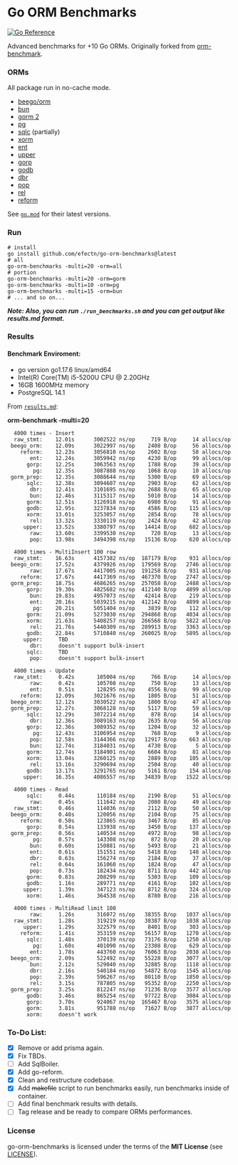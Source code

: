 # Go ORM Benchmarks

[![Go Reference](https://pkg.go.dev/badge/github.com/efectn/go-orm-benchmarks.svg)](https://pkg.go.dev/github.com/efectn/go-orm-benchmarks)

Advanced benchmarks for +10 Go ORMs. Originally forked from [orm-benchmark](https://github.com/frederikhors/orm-benchmark).

### ORMs

All package run in no-cache mode.

- [beego/orm](https://github.com/astaxie/beego/tree/master/orm)
- [bun](https://github.com/uptrace/bun)
- [gorm 2](https://github.com/go-gorm/gorm)
- [pg](https://github.com/go-pg/pg)
- [sqlc](https://github.com/kyleconroy/sqlc) (partially)
- [xorm](https://github.com/xormplus/xorm)
- [ent](https://github.com/ent/ent)
- [upper](https://github.com/upper/db)
- [gorp](https://github.com/go-gorp/gorp)
- [godb](https://github.com/samonzeweb/godb)
- [dbr](https://github.com/gocraft/dbr/)
- [pop](https://github.com/gobuffalo/pop)
- [rel](https://github.com/go-rel/rel)
- [reform](https://github.com/go-reform/reform)

See [`go.mod`](go.mod) for their latest versions.

### Run

```shell
# install
go install github.com/efectn/go-orm-benchmarks@latest
# all
go-orm-benchmarks -multi=20 -orm=all
# portion
go-orm-benchmarks -multi=20 -orm=gorm
go-orm-benchmarks -multi=10 -orm=pg
go-orm-benchmarks -multi=15 -orm=bun
# ... and so on...
```

**_Note: Also, you can run `./run_benchmarks.sh` and you can get output like results.md format._**

### Results

#### Benchmark Enviroment:

- go version go1.17.6 linux/amd64
- Intel(R) Core(TM) i5-5200U CPU @ 2.20GHz
- 16GB 1600MHz memory
- PostgreSQL 14.1

From [`results.md`](results.md):

**orm-benchmark -multi=20**

```
  4000 times - Insert
  raw_stmt:    12.01s      3002522 ns/op     719 B/op     14 allocs/op
 beego_orm:    12.09s      3022997 ns/op    2408 B/op     56 allocs/op
    reform:    12.23s      3056810 ns/op    2602 B/op     58 allocs/op
       ent:    12.24s      3059942 ns/op    4230 B/op     99 allocs/op
      gorp:    12.25s      3063563 ns/op    1788 B/op     39 allocs/op
        pg:    12.35s      3087888 ns/op    1068 B/op     10 allocs/op
 gorm_prep:    12.35s      3088644 ns/op    5300 B/op     69 allocs/op
      sqlc:    12.38s      3094607 ns/op    2903 B/op     62 allocs/op
       dbr:    12.41s      3101695 ns/op    2688 B/op     65 allocs/op
       bun:    12.46s      3115317 ns/op    5010 B/op     14 allocs/op
      gorm:    12.51s      3126918 ns/op    6980 B/op     91 allocs/op
      godb:    12.95s      3237834 ns/op    4586 B/op    115 allocs/op
      xorm:    13.01s      3253057 ns/op    2854 B/op     78 allocs/op
       rel:    13.32s      3330119 ns/op    2424 B/op     42 allocs/op
     upper:    13.52s      3380797 ns/op   14414 B/op    682 allocs/op
       raw:    13.60s      3399530 ns/op     720 B/op     13 allocs/op
       pop:    13.98s      3494398 ns/op   15136 B/op    620 allocs/op

  4000 times - MultiInsert 100 row
  raw_stmt:    16.63s      4157382 ns/op  187179 B/op    931 allocs/op
 beego_orm:    17.52s      4379926 ns/op  179569 B/op   2746 allocs/op
       raw:    17.67s      4417005 ns/op  191258 B/op    931 allocs/op
    reform:    17.67s      4417369 ns/op  467370 B/op   2747 allocs/op
 gorm_prep:    18.75s      4686265 ns/op  257058 B/op   2488 allocs/op
      gorp:    19.30s      4825682 ns/op  412140 B/op   4899 allocs/op
       bun:    19.83s      4957073 ns/op   42414 B/op    219 allocs/op
       ent:    20.16s      5039215 ns/op  412142 B/op   4899 allocs/op
        pg:    20.21s      5051404 ns/op    3839 B/op    112 allocs/op
      gorm:    21.09s      5273030 ns/op  294868 B/op   4034 allocs/op
      xorm:    21.63s      5408257 ns/op  266568 B/op   5822 allocs/op
       rel:    21.76s      5440309 ns/op  289913 B/op   3363 allocs/op
      godb:    22.84s      5710840 ns/op  260025 B/op   5895 allocs/op
     upper:     TBD
       dbr:     doesn't support bulk-insert
      sqlc:     TBD
       pop:     doesn't support bulk-insert

  4000 times - Update
  raw_stmt:     0.42s       105004 ns/op     766 B/op     14 allocs/op
       raw:     0.42s       105708 ns/op     750 B/op     13 allocs/op
       ent:     0.51s       128295 ns/op    4556 B/op     99 allocs/op
    reform:    12.09s      3021676 ns/op    1805 B/op     51 allocs/op
 beego_orm:    12.12s      3030522 ns/op    1800 B/op     47 allocs/op
 gorm_prep:    12.27s      3068128 ns/op    5117 B/op     59 allocs/op
      sqlc:    12.29s      3072214 ns/op     878 B/op     14 allocs/op
       dbr:    12.36s      3089163 ns/op    2635 B/op     56 allocs/op
      gorp:    12.36s      3089352 ns/op    1204 B/op     32 allocs/op
        pg:    12.43s      3106954 ns/op     768 B/op      9 allocs/op
       pop:    12.58s      3144366 ns/op   12917 B/op    663 allocs/op
       bun:    12.74s      3184031 ns/op    4730 B/op      5 allocs/op
      gorm:    12.74s      3184901 ns/op    6604 B/op     81 allocs/op
      xorm:    13.04s      3260125 ns/op    2889 B/op    105 allocs/op
       rel:    13.16s      3290694 ns/op    2504 B/op     40 allocs/op
      godb:    13.17s      3291765 ns/op    5161 B/op    154 allocs/op
     upper:    16.35s      4086557 ns/op   34839 B/op   1522 allocs/op

  4000 times - Read
      sqlc:     0.44s       110184 ns/op    2190 B/op     51 allocs/op
       raw:     0.45s       111642 ns/op    2080 B/op     49 allocs/op
  raw_stmt:     0.46s       114036 ns/op    2112 B/op     50 allocs/op
 beego_orm:     0.48s       120056 ns/op    2104 B/op     75 allocs/op
    reform:     0.50s       123865 ns/op    3467 B/op     85 allocs/op
      gorp:     0.54s       133938 ns/op    3450 B/op    137 allocs/op
 gorm_prep:     0.56s       140534 ns/op    4972 B/op     98 allocs/op
        pg:     0.57s       143308 ns/op     872 B/op     20 allocs/op
       bun:     0.60s       150881 ns/op    5493 B/op     21 allocs/op
       ent:     0.61s       151551 ns/op    5418 B/op    148 allocs/op
       dbr:     0.63s       156274 ns/op    2184 B/op     37 allocs/op
       rel:     0.64s       161060 ns/op    1824 B/op     47 allocs/op
       pop:     0.73s       182434 ns/op    8711 B/op    442 allocs/op
      gorm:     0.83s       208299 ns/op    5303 B/op    109 allocs/op
      godb:     1.16s       289771 ns/op    4161 B/op    102 allocs/op
     upper:     1.39s       347123 ns/op    8712 B/op    324 allocs/op
      xorm:     1.46s       364538 ns/op    8780 B/op    216 allocs/op

  4000 times - MultiRead limit 100
       raw:     1.26s       316072 ns/op   38355 B/op   1037 allocs/op
  raw_stmt:     1.28s       319219 ns/op   38387 B/op   1038 allocs/op
     upper:     1.29s       322579 ns/op    8401 B/op    303 allocs/op
    reform:     1.41s       353159 ns/op   56157 B/op   1270 allocs/op
      sqlc:     1.48s       370139 ns/op   73176 B/op   1250 allocs/op
        pg:     1.60s       401090 ns/op   23308 B/op    629 allocs/op
       ent:     1.78s       443760 ns/op   76063 B/op   2038 allocs/op
 beego_orm:     2.09s       522492 ns/op   55228 B/op   3077 allocs/op
       bun:     2.12s       529040 ns/op   32885 B/op   1118 allocs/op
       dbr:     2.16s       540184 ns/op   54872 B/op   1545 allocs/op
       pop:     2.39s       596267 ns/op   80110 B/op   1850 allocs/op
       rel:     3.15s       787805 ns/op   95352 B/op   2250 allocs/op
 gorm_prep:     3.25s       812247 ns/op   71236 B/op   3577 allocs/op
      godb:     3.46s       865254 ns/op   97722 B/op   3084 allocs/op
      gorp:     3.70s       924067 ns/op  165467 B/op   3575 allocs/op
      gorm:     3.81s       951788 ns/op   71627 B/op   3877 allocs/op
      xorm:     doesn't work
```

### To-Do List:

- [x] Remove or add prisma again.
- [x] Fix TBDs.
- [ ] Add SqlBoiler.
- [x] Add go-reform.
- [x] Clean and restructure codebase.
- [x] Add ~~makefile~~ script to run benchmarks easily, run benchmarks inside of container.
- [ ] Add final benchmark results with details.
- [ ] Tag release and be ready to compare ORMs performances.

### License

go-orm-benchmarks is licensed under the terms of the **MIT License** (see [LICENSE](LICENSE)).